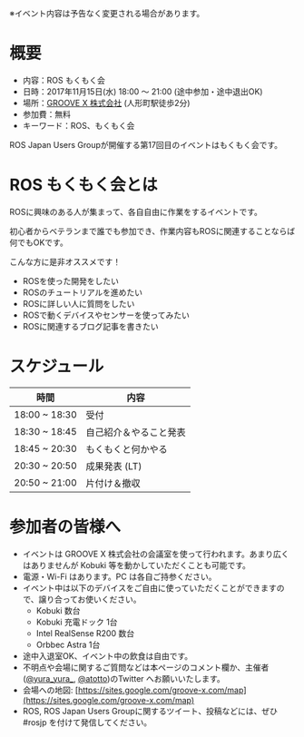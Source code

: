 ※イベント内容は予告なく変更される場合があります。

# 概要

- 内容：ROS もくもく会
- 日時：2017年11月15日(水) 18:00 〜 21:00 (途中参加・途中退出OK)
- 場所：[GROOVE X 株式会社](https://sites.google.com/groove-x.com/map) (人形町駅徒歩2分)
- 参加費：無料
- キーワード：ROS、もくもく会

ROS Japan Users Groupが開催する第17回目のイベントはもくもく会です。

# ROS もくもく会とは

ROSに興味のある人が集まって、各自自由に作業をするイベントです。

初心者からベテランまで誰でも参加でき、作業内容もROSに関連することならば何でもOKです。

こんな方に是非オススメです！

- ROSを使った開発をしたい
- ROSのチュートリアルを進めたい
- ROSに詳しい人に質問をしたい
- ROSで動くデバイスやセンサーを使ってみたい
- ROSに関連するブログ記事を書きたい

# スケジュール

| 時間 | 内容 |
|------|------|
| 18:00 ~ 18:30 | 受付 |
| 18:30 ~ 18:45 | 自己紹介＆やること発表 |
| 18:45 ~ 20:30 | もくもくと何かやる |
| 20:30 ~ 20:50 | 成果発表 (LT) |
| 20:50 ~ 21:00 | 片付け＆撤収 |

# 参加者の皆様へ

- イベントは GROOVE X 株式会社の会議室を使って行われます。あまり広くはありませんが Kobuki 等を動かしていただくことも可能です。
- 電源・Wi-Fi はあります。PC は各自ご持参ください。
- イベント中は以下のデバイスをご自由に使っていただくことができますので、譲り合ってお使いください。
    - Kobuki 数台
    - Kobuki 充電ドック 1台
    - Intel RealSense R200 数台
    - Orbbec Astra 1台
- 途中入退室OK、イベント中の飲食は自由です。
- 不明点や会場に関するご質問などは本ページのコメント欄か、主催者([@yura\_yura\_](https://twitter.com/yura_yura_), [@atotto](https://twitter.com/atotto))のTwitter へお願いいたします。
- 会場への地図: [https://sites.google.com/groove-x.com/map](https://sites.google.com/groove-x.com/map)
- ROS, ROS Japan Users Groupに関するツイート、投稿などには、ぜひ #rosjp を付けて発信してください。
